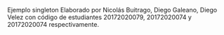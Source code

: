 Ejemplo singleton Elaborado por Nicolás Buitrago, Diego Galeano, Diego Velez con código de estudiantes 20172020079, 20172020074 y 20172020074 respectivamente.
